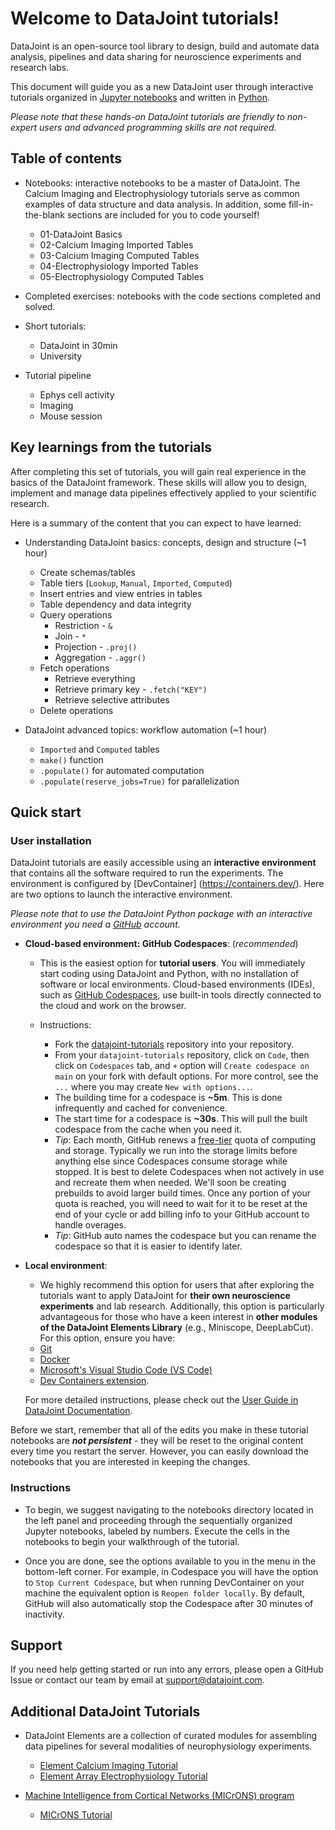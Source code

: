 # Welcome to DataJoint tutorials!

DataJoint is an open-source tool library to design, build and automate data analysis, pipelines and data sharing for neuroscience experiments and research labs. 

This document will guide you as a new DataJoint user through interactive tutorials organized in [Jupyter notebooks](https://jupyter-notebook.readthedocs.io/en/stable/) and written in [Python](https://www.python.org/).

*Please note that these hands-on DataJoint tutorials are friendly to non-expert users and advanced programming skills are not required.* 

## Table of contents
- Notebooks: interactive notebooks to be a master of DataJoint. The Calcium Imaging and Electrophysiology tutorials serve as common examples of data structure and data analysis. In addition, some fill-in-the-blank sections are included for you to code yourself!
    - 01-DataJoint Basics
    - 02-Calcium Imaging Imported Tables
    - 03-Calcium Imaging Computed Tables
    - 04-Electrophysiology Imported Tables
    - 05-Electrophysiology Computed Tables

- Completed exercises: notebooks with the code sections completed and solved.

- Short tutorials:
    - DataJoint in 30min
    - University

- Tutorial pipeline
    - Ephys cell activity
    - Imaging
    - Mouse session

## Key learnings from the tutorials

After completing this set of tutorials, you will gain real experience in the basics of the DataJoint framework. These skills will allow you to design, implement and manage data pipelines effectively applied to your scientific research.

Here is a summary of the content that you can expect to have learned:

- Understanding DataJoint basics: concepts, design and structure (~1 hour)
    - Create schemas/tables
    - Table tiers (`Lookup`, `Manual`, `Imported`, `Computed`)
    - Insert entries and view entries in tables
    - Table dependency and data integrity
    - Query operations
        - Restriction - `&`
        - Join - `*`
        - Projection - `.proj()`
        - Aggregation - `.aggr()`
    - Fetch operations
        - Retrieve everything
        - Retrieve primary key - `.fetch("KEY")`
        - Retrieve selective attributes
    - Delete operations

- DataJoint advanced topics: workflow automation (~1 hour)
    - `Imported` and `Computed` tables
    - `make()` function 
    - `.populate()` for automated computation
    - `.populate(reserve_jobs=True)` for parallelization
    

## Quick start

### User installation 
DataJoint tutorials are easily accessible using an **interactive environment** that contains all the software required to run the experiments. The environment is configured by [DevContainer] (https://containers.dev/). Here are two options to launch the interactive environment. 

*Please note that to use the DataJoint Python package with an interactive environment you need a [GitHub](https://github.com/) account.*

- **Cloud-based environment: GitHub Codespaces**: (*recommended*) 
   - This is the easiest option for **tutorial users**. You will immediately start coding using DataJoint and Python, with no installation of software or local environments. Cloud-based environments (IDEs), such as [GitHub Codespaces](https://github.com/features/codespaces), use built-in tools directly connected to the cloud and work on the browser.
   
   - Instructions:
      - Fork the [datajoint-tutorials](https://github.com/datajoint/datajoint-tutorials) repository into your repository.
      - From your `datajoint-tutorials` repository, click on `Code`, then click on `Codespaces` tab, and `+` option will `Create codespace on main` on your fork with default options. For more control, see the `...` where you may create `New with options...`.
      - The building time for a codespace is **~5m**. This is done infrequently and cached for convenience.
      - The start time for a codespace is **~30s**. This will pull the built codespace from the cache when you need it.
      - *Tip*: Each month, GitHub renews a [free-tier](https://docs.github.com/en/billing/managing-billing-for-github-codespaces/about-billing-for-github-codespaces#monthly-included-storage-and-core-hours-for-personal-accounts) quota of computing and storage. Typically we run into the storage limits before anything else since Codespaces consume storage while stopped. It is best to delete Codespaces when not actively in use and recreate them when needed. We'll soon be creating prebuilds to avoid larger build times. Once any portion of your quota is reached, you will need to wait for it to be reset at the end of your cycle or add billing info to your GitHub account to handle overages.
      - *Tip*: GitHub auto names the codespace but you can rename the codespace so that it is easier to identify later.

- **Local environment**:
   - We highly recommend this option for users that after exploring the tutorials want to apply DataJoint for **their own neuroscience experiments** and lab research. Additionally, this option is particularly advantageous for those who have a keen interest in **other modules of the DataJoint Elements Library** (e.g., Miniscope, DeepLabCut). For this option, ensure you have:
    - [Git](https://git-scm.com/book/en/v2/Getting-Started-Installing-Git)
    - [Docker](https://docs.docker.com/get-docker/)
    - [Microsoft's Visual Studio Code (VS Code)](https://code.visualstudio.com/)
    - [Dev Containers extension](https://marketplace.visualstudio.com/items?itemName=ms-vscode-remote.remote-containers). 
    
    For more detailed instructions, please check out the [User Guide in DataJoint Documentation](https://datajoint.com/docs/elements/user-guide/).

Before we start, remember that all of the edits you make in these tutorial notebooks are ***not persistent*** - they will be reset to the original content every time you restart the server. However, you can easily download the notebooks that you are interested in keeping the changes.

### Instructions
- To begin, we suggest navigating to the notebooks directory located in the left panel and proceeding through the sequentially organized Jupyter notebooks, labeled by numbers. Execute the cells in the notebooks to begin your walkthrough of the tutorial.

- Once you are done, see the options available to you in the menu in the bottom-left corner. For example, in Codespace you will have the option to `Stop Current Codespace`, but when running DevContainer on your machine the equivalent option is `Reopen folder locally`. By default, GitHub will also automatically stop the Codespace after 30 minutes of inactivity.

## Support
If you need help getting started or run into any errors, please open a GitHub Issue or contact our team by email at support@datajoint.com.

## Additional DataJoint Tutorials

- DataJoint Elements are a collection of curated modules for assembling data pipelines for several modalities of neurophysiology experiments.
  - [Element Calcium Imaging Tutorial](https://github.com/datajoint/element-calcium-imaging#interactive-tutorial)
  - [Element Array Electrophysiology Tutorial](https://github.com/datajoint/workflow-array-ephys#interactive-tutorial)

- [Machine Intelligence from Cortical Networks (MICrONS) program](https://www.microns-explorer.org/)
  - [MICrONS Tutorial](https://github.com/datajoint/microns_phase3_nda#interactive-environment)